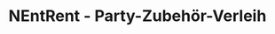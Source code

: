 ---
title: "NEntRent - Party-Zubehör-Verleih"
url: /asslar/nentrent-party-zubehoer-verleih/
shop: Partyzubehör
---